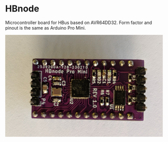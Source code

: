 # HBnode
Microcontroller board for HBus based on AVR64DD32. Form factor and pinout is the same as Arduino Pro Mini. 

![Pro Mini](https://github.com/akouz/HBnode/blob/main/AVR64DD32/Hardware/HBnode-rev-1-0.jpg)
